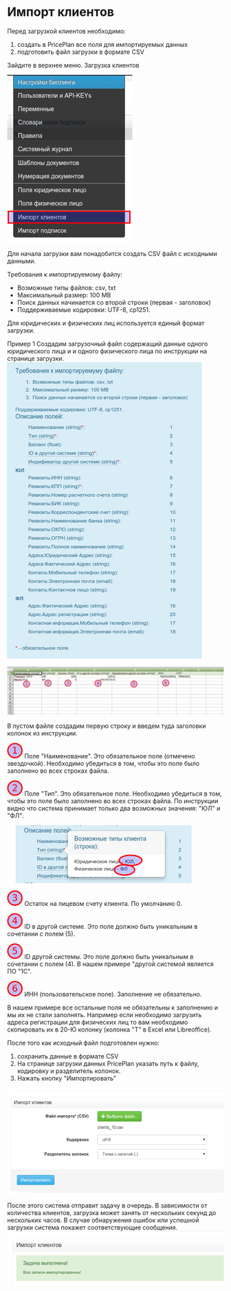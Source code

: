 # Импорт клиентов

Перед загрузкой клиентов необходимо:

1. создать в PricePlan все поля для импортируемых данных
2. подготовить файл загрузки в формате CSV

Зайдите в верхнее меню. Загрузка клиентов

![](menu-import-clients.png)

Для начала загрузки вам понадобится создать CSV файл с исходными данными.

Требования к импортируемому файлу:
* Возможные типы файлов: csv, txt
* Максимальный размер: 100 MB
* Поиск данных начинается со второй строки (первая - заголовок)
* Поддерживаемые кодировки: UTF-8, cp1251.


Для юридических и физических лиц используется единый формат загрузки. 

Пример 1
Создадим загрузочный файл содержащий данные одного юридического лица и и одного физического лица по инструкции на странице загрузки.
![](import-clients-format.png)

![](import-csv-clients.png)

В пустом файле создадим первую строку и введем туда заголовки колонок из инструкции. 

![](1.png) Поле "Наименование". Это обязательное поле (отмечено звездочкой). Необходимо убедиться в том, чтобы это поле было заполнено во всех строках файла.  

![](2.png) Поле "Тип". Это обязательное поле. Необходимо убедиться в том, чтобы это поле было заполнено во всех строках файла.  По инструкции видно что система принимает только два возможных значения: "ЮЛ" и "ФЛ". 

![](import-client-type.png)

![](3.png) Остаток на лицевом счету клиента. По умолчанию 0.

![](4.png) ID в другой системе. Это поле должно быть уникальным в сочетании с полем (5).

![](5.png)  ID другой системы. Это поле должно быть уникальным в сочетании с полем (4). В нашем примере "другой системой является ПО "1С". 

![](6.png) ИНН (пользовательское поле). Заполнение не обязательно. 

В нашем примере все остальные поля не обязательны к заполнению и мы их не стали заполнять. Например если необходимо загрузить адреса регистрации для физических лиц то вам необходимо скопировать их в 20-Ю колонку (колонка "T" в Excel или Libreoffice).

После того как исходный файл подготовлен нужно:
1. сохранить данные в формате CSV 
2. На странице загрузки данных PricePlan указать путь к файлу, кодировку и разделитель колонок. 
3. Нажать кнопку "Импортировать"

![](import-clients.png)

После этого система отправит задачу в очередь. В зависимости от количества клиентов, загрузка может занять от нескольких секунд до нескольких часов. В случае обнаружения ошибок или успешной загрузки система покажет соответствующие сообщения.
![](import-sucsess-message.png)